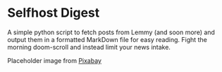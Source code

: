 # Selfhost Digest
A simple python script to fetch posts from Lemmy (and soon more) and output them in a formatted MarkDown file for easy reading. Fight the morning doom-scroll and instead limit your news intake. 


Placeholder image from [Pixabay](https://pixabay.com/illustrations/newspaper-article-journal-headlines-3324168/)